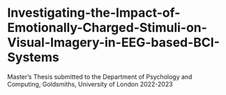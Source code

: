 # Investigating-the-Impact-of-Emotionally-Charged-Stimuli-on-Visual-Imagery-in-EEG-based-BCI-Systems
Master’s Thesis submitted to the Department of Psychology and Computing,  Goldsmiths, University of London 2022-2023
